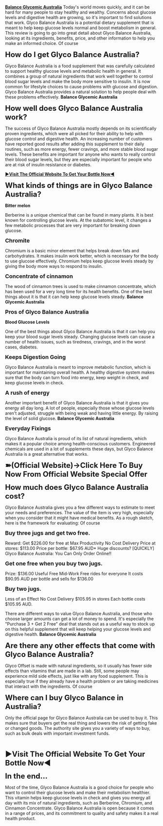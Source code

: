 <p><strong><a href="https://supplemntsall.com/lxu8">Balance Glycemic Australia</a></strong> Today's world moves quickly, and it can be hard for many people to stay healthy and wealthy. Concerns about glucose levels and digestive health are growing, so it's important to find solutions that work. Glyco Balance Australia is a potential dietary supplement that is meant to help keep glucose levels normal and boost metabolism in general. This review is going to go into great detail about Glyco Balance Australia, looking at its ingredients, benefits, price, and other information to help you make an informed choice. Of course</p>
<p><strong><span style="font-size: x-large;">How do I get Glyco Balance Australia?</span></strong></p>
<p>Glyco Balance Australia is a food supplement that was carefully calculated to support healthy glucose levels and metabolic health in general. It combines a group of natural ingredients that work well together to control blood sugar levels and make the body more sensitive to insulin. It is now common for lifestyle choices to cause problems with glucose and digestion. Glyco Balance Australia provides a natural solution to help people deal with these problems effectively.&nbsp;<strong>Balance Glycemic Australia</strong></p>
<p><strong><span style="font-size: x-large;">How well does Glyco Balance Australia work?</span></strong></p>
<p>The success of Glyco Balance Australia mostly depends on its scientifically proven ingredients, which were all picked for their ability to help with glucose control and digestive health. An increasing number of customers have reported good results after adding this supplement to their daily routines, such as more energy, fewer cravings, and more stable blood sugar levels. These benefits are important for anyone who wants to really control their blood sugar levels, but they are especially important for people who are at risk of insulin resistance or diabetes.</p>
<p><strong><a href="https://supplemntsall.com/lxu8">►Visit The Official Website To Get Your Bottle Now◄</a></strong></p>
<p><strong><span style="font-size: x-large;">What kinds of things are in Glyco Balance Australia?</span></strong></p>
<p><strong>Bitter melon</strong></p>
<p>Berberine is a unique chemical that can be found in many plants. It is best known for controlling glucose levels. At the subatomic level, it changes a few metabolic processes that are very important for breaking down glucose.</p>
<p><strong><span style="font-size: large;">Chromite</span></strong></p>
<p>Chromium is a basic minor element that helps break down fats and carbohydrates. It makes insulin work better, which is necessary for the body to use glucose effectively. Chromium helps keep glucose levels steady by giving the body more ways to respond to insulin.</p>
<p><strong><span style="font-size: large;">Concentrate of cinnamon</span></strong></p>
<p>The wood of cinnamon trees is used to make cinnamon concentrate, which has been used for a very long time for its health benefits. One of the best things about it is that it can help keep glucose levels steady.&nbsp;<strong>Balance Glycemic Australia</strong></p>
<p><strong><span style="font-size: large;">Pros of Glyco Balance Australia</span></strong></p>
<div><strong>Blood Glucose Levels</strong></div>
<p>One of the best things about Glyco Balance Australia is that it can help you keep your blood sugar levels steady. Changing glucose levels can cause a number of health issues, such as tiredness, cravings, and in the worst cases, diabetes.</p>
<p><strong><span style="font-size: large;">Keeps Digestion Going</span></strong></p>
<p>Glyco Balance Australia is meant to improve metabolic function, which is important for maintaining overall health. A healthy digestive system makes sure that the body can turn food into energy, keep weight in check, and keep glucose levels in check.</p>
<p><strong><span style="font-size: large;">A rush of energy</span></strong></p>
<p>Another important benefit of Glyco Balance Australia is that it gives you energy all day long. A lot of people, especially those whose glucose levels aren't adjusted, struggle with being weak and having little energy. By raising the level of solid glucose.&nbsp;<strong>Balance Glycemic Australia</strong></p>
<p><strong><span style="font-size: large;">Everyday Fixings</span></strong></p>
<p>Glyco Balance Australia is proud of its list of natural ingredients, which makes it a popular choice among health-conscious customers. Engineered chemicals are used in a lot of supplements these days, but Glyco Balance Australia is a great alternative that works.</p>
<p><strong><span style="font-size: x-large;">➽(Official Website)&rarr;Click Here To Buy Now From Official Website Special Offer</span></strong></p>
<p><strong><span style="font-size: x-large;">How much does Glyco Balance Australia cost?</span></strong></p>
<p>Glyco Balance Australia gives you a few different ways to estimate to meet your needs and preferences. The value of the item is very high, especially when you consider that it might have medical benefits. As a rough sketch, here is the framework for evaluating: Of course</p>
<p><strong><span style="font-size: large;">Buy three jugs and get two free.</span></strong></p>
<p>Reward: Get $226.00 for free at Max Productivity No Cost Delivery Price at stores: $113.00 Price per bottle: $67.95 AUD* Huge discounts? [QUICKLY] Glyco Balance Australia: You Can Only Order Online!!</p>
<p><strong><span style="font-size: large;">Get one free when you buy two jugs.</span></strong></p>
<p>Prize: $136.00 Useful Free Mid-Work Free rides for everyone It costs $90.95 AUD per bottle and sells for $136.00</p>
<p><strong><span style="font-size: large;">Buy two jugs.</span></strong></p>
<p>Less of an Effect No Cost Delivery $105.95 in stores Each bottle costs $105.95 AUD.</p>
<p>There are different ways to value Glyco Balance Australia, and those who choose larger amounts can get a lot of money to spend. It's especially the "Purchase 3 + Get 2 Free" deal that stands out as a useful way to stock up on this helpful supplement that will keep helping your glucose levels and digestive health.&nbsp;<strong>Balance Glycemic Australia</strong></p>
<p><strong><span style="font-size: x-large;">Are there any other effects that come with Glyco Balance Australia?</span></strong></p>
<p>Glyco Offset is made with natural ingredients, so it usually has fewer side effects than vitamins that are made in a lab. Still, some people may experience mild side effects, just like with any food supplement. This is especially true if they already have a health problem or are taking medicines that interact with the ingredients. Of course</p>
<p><strong><span style="font-size: x-large;">Where can I buy Glyco Balance in Australia?</span></strong></p>
<p>Only the official page for Glyco Balance Australia can be used to buy it. This makes sure that buyers get the real thing and lowers the risk of getting fake or changed goods. The authority site gives you a variety of ways to buy, such as bulk deals with important investment funds.</p>
<p>&nbsp;</p>
<p><strong><span style="font-size: x-large;">►Visit The Official Website To Get Your Bottle Now◄</span></strong></p>
<p><strong><span style="font-size: x-large;">In the end...</span></strong></p>
<p>Most of the time, Glyco Balance Australia is a good choice for people who want to control their glucose levels and make their metabolism healthier. This vitamin helps keep glucose levels in check and gives you energy all day with its mix of natural ingredients, such as Berberine, Chromium, and Cinnamon Concentrate. Glyco Balance Australia is open because it comes in a range of prices, and its commitment to quality and safety makes it a real health product.</p>
<p>&nbsp;</p>
